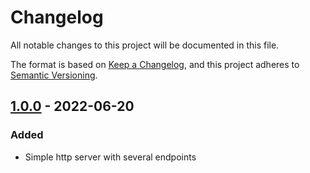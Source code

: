 # Changelog

All notable changes to this project will be documented in this file.

The format is based on [Keep a Changelog](https://keepachangelog.com/en/1.0.0/),
and this project adheres to [Semantic Versioning](https://semver.org/spec/v2.0.0.html).

## [1.0.0] - 2022-06-20

### Added

- Simple http server with several endpoints

[1.0.0]: https://github.com/KirillGordievich/simple-koa-server/-/tags/v1.0.0
